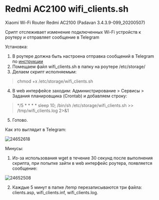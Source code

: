 # Redmi AC2100 wifi_clients.sh
Xiaomi Wi-Fi Router Redmi AC2100 (Padavan 3.4.3.9-099_20200507)

Срипт отслеживает изменение подключенных Wi-Fi устройств к роутеру и отправляет сообщение в Telegram

Установка:
1. В роутере должна быть настроена отправка сообщений в Telegram по [инструкции](https://bitbucket.org/padavan/rt-n56u/wiki/RU/%D0%9E%D1%82%D0%BF%D1%80%D0%B0%D0%B2%D0%BA%D0%B0%20%D1%81%D0%BE%D0%BE%D0%B1%D1%89%D0%B5%D0%BD%D0%B8%D0%B9%20%D0%B2%20Telegram)
2. Помещаем файл wifi_clients.sh в папку на роутере /etc/storage/
3. Делаем скрипт исполняемым:
>chmod +x /etc/storage/wifi_clients.sh
4. В web интерфейсе заходим: Администрирование > Сервисы > Задания планировщика (Crontab) и добавляем строку:
>*/5 * * * * sleep 10; /bin/sh /etc/storage/wifi_clients.sh >> /tmp/wifi_clients.log 2>&1
5. Готово.

Как это выглядит в Telegram:

![24652618](https://user-images.githubusercontent.com/98055908/150415596-c7baff6f-4401-4508-bcaf-5eb7d607ae1d.jpg)

Минусы:
1. Из-за использования wget в течение 30 секунд после выполнения скрипта, при попытке зайти в web интерфейс роутера, появляется сообщение:

![24652508](https://user-images.githubusercontent.com/98055908/150416994-6870a3b4-9b6d-4850-ab2f-fdd3df68f1d6.png)

2. Каждые 5 минут в папке /temp перезаписываются три файла: clients.asp, wifi_clients.inf, wifi_clients.log.
